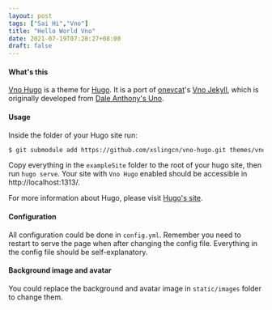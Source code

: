 ```yaml
---
layout: post
tags: ["Sai Hi","Vno"]
title: "Hello World Vno"
date: 2021-07-19T07:28:27+08:00
draft: false
---
```

#### What's this

[Vno Hugo](https://github.com/xslingcn/vno-hugo) is a theme for [Hugo](https://gohugo.io). It is a port of [onevcat](https://onevcat.com)'s [Vno Jekyll](https://github.com/onevcat/vno-jekyll), which is originally developed from [Dale Anthony's Uno](https://github.com/daleanthony/uno).

#### Usage
Inside the folder of your Hugo site run:
```bash
$ git submodule add https://github.com/xslingcn/vno-hugo.git themes/vno-hugo
```
Copy everything in the `exampleSite` folder to the root of your hugo site, then run `hugo serve`. Your site with `Vno Hugo` enabled should be accessible in http://localhost:1313/.

For more information about Hugo, please visit [Hugo's site](https://gohugo.io).

#### Configuration

All configuration could be done in `config.yml`. Remember you need to restart to serve the page when after changing the config file. Everything in the config file should be self-explanatory.

#### Background image and avatar

You could replace the background and avatar image in `static/images` folder to change them.

